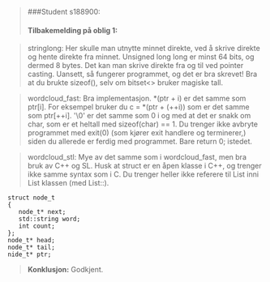 > ###Student s188900:
> #### Tilbakemelding på oblig 1:

> stringlong: Her skulle man utnytte minnet direkte, ved å skrive direkte og hente direkte fra minnet. Unsigned long long er minst 64 bits, og dermed 8 bytes. Det kan man skrive direkte fra og til ved pointer casting. Uansett, så fungerer programmet, og det er bra skrevet! Bra at du brukte sizeof(), selv om bitset<> bruker magiske tall.

> wordcloud_fast: Bra implementasjon. *(ptr + i) er det samme som ptr[i]. For eksempel bruker du c = *(ptr + (++i)) som er det samme som ptr[++i]. '\0' er det samme som 0 i og med at det er snakk om char, som er et heltall med sizeof(char) == 1. Du trenger ikke avbryte programmet med exit(0) (som kjører exit handlere og terminerer,) siden du allerede er ferdig med programmet. Bare return 0; istedet.

> wordcloud_stl: Mye av det samme som i wordcloud_fast, men bra bruk av C++ og SL. Husk at struct er en åpen klasse i C++, og trenger ikke samme syntax som i C. Du trenger heller ikke referere til List inni List klassen (med List::).

```
struct node_t
{
   node_t* next;
   std::string word;
   int count;
};
node_t* head;
node_t* tail;
nide_t* ptr;
```

> **Konklusjon:** Godkjent.
